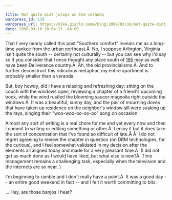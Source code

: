 ```yaml
---

title: Not quite mint juleps on the veranda
wordpress_id: 119
wordpress_url: https://mike.giarlo.name/blog/2008/03/16/not-quite-mint-juleps-on-the-veranda/
date: 2008-03-16 20:04:27 -04:00
---
```

That I very nearly called this post "Southern comfort" reveals me as a long-time yankee from the urban northeast.Â  No, I suppose Arlington, Virginia isn't quite the south -- certainly not culturally -- but you can see why I'd say so if you consider that I once thought any place south of <a href="http://en.wikipedia.org/wiki/Interstate_195_(New_Jersey)" title="Interstate 195 (New Jersey)" target="_blank">195</a> may as well have been Deliverance country.Â  Ah, the old provincialisms.Â   And to further deconstruct this ridiculous metaphor, my entire apartment is probably smaller than a veranda.

But, boy howdy, did I have a relaxing and refreshing day: sitting on the couch with the windows open, reviewing a chapter of a friend's upcoming book, while the wind rustled the blooming saucer magnolia right outside the windows.Â  It was a beautiful, sunny day, and the pair of mourning doves that have taken up residence on the neighbor's window sill were soaking up the rays, singing their "woo-woo-oo-oo-oo" song on occasion.

Almost any sort of writing is a real chore for me and yet every now and then I commit to writing or editing something or other.Â  I enjoy it but it does take the sort of concentration that I've found so difficult of late.Â Â  I do not regret agreeing to review the chapter in question (on DRM technologies, for the curious), and I feel somewhat validated in my decision after the elements all aligned today and made for a very pleasant time.Â  (I did not get as much done as I would have liked, but what else is new?Â  Time management remains a challenging task, especially when the television and the internets are so near. )

I'm beginning to ramble and I don't really have a point.Â  It was a good day -- an entire good weekend in fact -- and I felt it worth committing to bits.

... Hey, are those banjos I hear?
